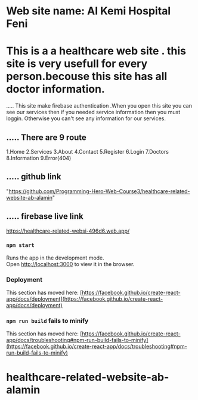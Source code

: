 # Web site name: Al Kemi Hospital Feni

# This is a a healthcare web site . this site is very usefull for every person.becouse this site has all doctor information.
..... This site make firebase authentication .When you open this site you can see our services then if you needed service information then you must loggin. Otherwise you can't see any information for our services.

## ..... There are 9 route 
 1.Home
 2.Services
 3.About
 4.Contact
 5.Register
 6.Login
 7.Doctors
 8.Information
 9.Error(404)

## ..... github link 
"https://github.com/Programming-Hero-Web-Course3/healthcare-related-website-ab-alamin"


## ..... firebase live link
https://healthcare-related-websi-496d6.web.app/
 





### `npm start`

Runs the app in the development mode.\
Open [http://localhost:3000](http://localhost:3000) to view it in the browser.



### Deployment

This section has moved here: [https://facebook.github.io/create-react-app/docs/deployment](https://facebook.github.io/create-react-app/docs/deployment)

### `npm run build` fails to minify

This section has moved here: [https://facebook.github.io/create-react-app/docs/troubleshooting#npm-run-build-fails-to-minify](https://facebook.github.io/create-react-app/docs/troubleshooting#npm-run-build-fails-to-minify)
# healthcare-related-website-ab-alamin
